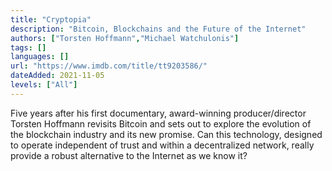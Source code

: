 ```yaml
---
title: "Cryptopia"
description: "Bitcoin, Blockchains and the Future of the Internet"
authors: ["Torsten Hoffmann","Michael Watchulonis"]
tags: []
languages: []
url: "https://www.imdb.com/title/tt9203586/"
dateAdded: 2021-11-05
levels: ["All"]
---
```


Five years after his first documentary, award-winning producer/director Torsten Hoffmann revisits Bitcoin and sets out to explore the evolution of the blockchain industry and its new promise. Can this technology, designed to operate independent of trust and within a decentralized network, really provide a robust alternative to the Internet as we know it?